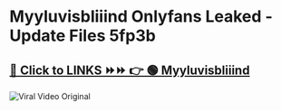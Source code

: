 
 # Myyluvisbliiind Onlyfans Leaked - Update Files 5fp3b

## <h2><a href="https://clipsfans.com/Myyluvisbliiind&ref=git">🔗 Click to LINKS ⏩⏩ 👉 🟢 Myyluvisbliiind </a></h2>

<a href="https://clipsfans.com/Myyluvisbliiind&ref=git" rel="nofollow" data-target="animated-image.originalLink"><img src="https://i.ibb.co.com/xMMVF88/686577567.gif" alt="Viral Video Original" style="max-width: 100%; display: inline-block;" data-target="animated-image.originalImage"></a>

